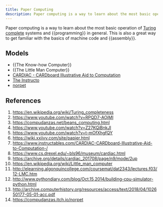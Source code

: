 ```yaml
---
title: Paper Computing
description: Paper computing is a way to learn about the most basic operation of Turing complete systems and programming in general.
---
```


Paper computing is a way to learn about the most basic operation of [Turing complete](https://www.youtube.com/watch?v=RPQD7-AOjMI) systems and {{programming}} in general. This is also a great way to get familiar with the basics of machine code and {{assembly}}.

## Models

- {{The Know-how Computer}}
- {{The Little Man Computer}}
- [CARDIAC - CARDboard Illustrative Aid to Computation](https://www.cs.drexel.edu/~bls96/museum/cardiac.html)
- [The Instructo](http://archive.computerhistory.org/resources/access/text/2018/04/102650177-05-01-acc.pdf)
- [norpet](https://compudanzas.itch.io/norpet)

## References

1. https://en.wikipedia.org/wiki/Turing_completeness
2. https://www.youtube.com/watch?v=RPQD7-AOjMI
3. https://compudanzas.net/beans_computing.html
4. https://www.youtube.com/watch?v=Z27KQiBnkJI
5. https://www.youtube.com/watch?v=t-mOfXhgfQY
6. https://wiki.xxiivv.com/site/papier.html
7. https://www.instructables.com/CARDIAC-CARDboard-Illustrative-Aid-to-Computation-/
8. https://www.cs.drexel.edu/~bls96/museum/cardiac.html
9. https://archive.org/details/cardiac_201708/page/n9/mode/2up
10. https://en.wikipedia.org/wiki/Little_man_computer
11. http://elearning.algonquincollege.com/coursemat/dat2343/lectures.f03/12-LMC.htm
12. http://www.pythondiary.com/blog/Oct.15,2014/building-cpu-simulator-python.html
13. http://archive.computerhistory.org/resources/access/text/2018/04/102650177-05-01-acc.pdf
14. https://compudanzas.itch.io/norpet
